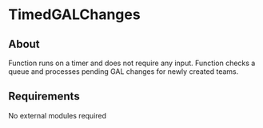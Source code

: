# TimedGALChanges

## About

Function runs on a timer and does not require any input. Function checks a queue and processes pending GAL changes for newly created teams.

## Requirements

No external modules required
